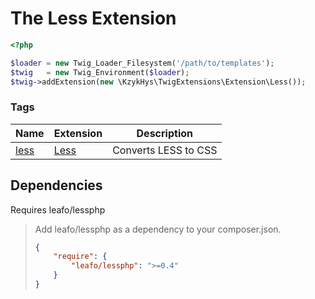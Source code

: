 The Less Extension
==================

``` php
<?php

$loader = new Twig_Loader_Filesystem('/path/to/templates');
$twig   = new Twig_Environment($loader);
$twig->addExtension(new \KzykHys\TwigExtensions\Extension\Less());
```

### Tags

Name             | Extension                              | Description
-----------------|----------------------------------------|-------------
[less]           | [Less][ext-less]                       | Converts LESS to CSS

Dependencies
------------

Requires leafo/lessphp

> Add leafo/lessphp as a dependency to your composer.json.
>
> ``` json
> {
>     "require": {
>         "leafo/lessphp": ">=0.4"
>     }
> }
> ```

[ext-core]:            Core.md
[ext-text]:            Text.md
[ext-snippet]:         Snippet.md
[ext-markdown]:        Markdown.md
[ext-syntaxhighlight]: SyntaxHighlight.md
[ext-less]:            Less.md
[ext-pipe]:            Pipe.md

[unless]:         tags/unless.md
[pygments]:       tags/pygments.md
[less]:           tags/less.md

[center]:         filters/center.md
[filesizeformat]: filters/filesizeformat.md
[markdown]:       filters/markdown.md
[md5]:            filters/md5.md
[sha1]:           filters/sha1.md
[sha512]:         filters/sha512.md
[pipe]:           filters/pipe.md

[call]:           functions/call.md
[lipsum]:         functions/lipsum.md
[gist]:           functions/gist.md
[pastebin]:       functions/pastebin.md

[callable]:       tests/callable.md
[instanceof]:     tests/instanceof.md

[twig]:           http://twig.sensiolabs.org
[jinja]:          http://jinja.pocoo.org
[pygmentsphp]:    https://github.com/kzykhys/Pygments.php
[ciconia]:        http://ciconia.kzykhys.com/
[lessphp]:        http://leafo.net/lessphp/